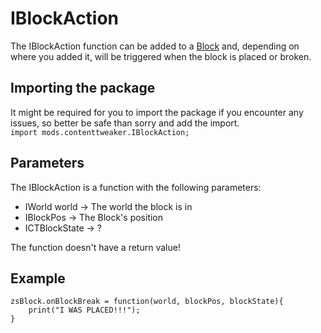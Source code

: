 # IBlockAction

The IBlockAction function can be added to a [Block](/Mods/ContentTweaker/Vanilla/Creatable_Content/Block) and, depending on where you added it, will be triggered when the block is placed or broken.

## Importing the package
It might be required for you to import the package if you encounter any issues, so better be safe than sorry and add the import.  
`import mods.contenttweaker.IBlockAction;` 


## Parameters
The IBlockAction is a function with the following parameters:

- IWorld world → The world the block is in
- IBlockPos → The Block's position
- ICTBlockState → ? 


The function doesn't have a return value!


## Example
```
zsBlock.onBlockBreak = function(world, blockPos, blockState){
	print("I WAS PLACED!!!");
}
```